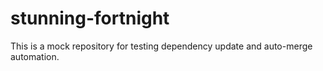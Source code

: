 # stunning-fortnight
This is a mock repository for testing dependency update and auto-merge automation.
